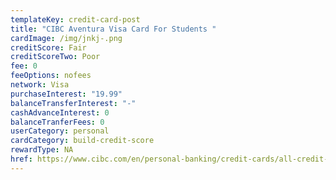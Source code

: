 ```yaml
---
templateKey: credit-card-post
title: "CIBC Aventura Visa Card For Students "
cardImage: /img/jnkj-.png
creditScore: Fair
creditScoreTwo: Poor
fee: 0
feeOptions: nofees
network: Visa
purchaseInterest: "19.99"
balanceTransferInterest: "-"
cashAdvanceInterest: 0
balanceTranferFees: 0
userCategory: personal
cardCategory: build-credit-score
rewardType: NA
href: https://www.cibc.com/en/personal-banking/credit-cards/all-credit-cards/aventura-visa-for-students.html
---
```

